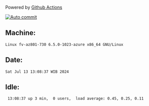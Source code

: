 Powered by [Github Actions](https://github.com/features/actions)

[![Auto commit](https://github.com/hiage/workstation/workflows/Auto%20commit/badge.svg)](https://github.com/hiage/workstation/actions?query=workflow%3A%22Auto+commit%22)

## Machine:
```
Linux fv-az801-730 6.5.0-1023-azure x86_64 GNU/Linux
```
## Date:
```
Sat Jul 13 13:08:37 WIB 2024
```
## Idle:
```
 13:08:37 up 3 min,  0 users,  load average: 0.45, 0.25, 0.11
```
